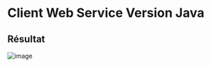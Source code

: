 # Client Web Service Version Java
## Résultat 
![image](https://user-images.githubusercontent.com/102111459/162551126-517558a3-4d57-475d-847d-e3d81acc61f5.png)
